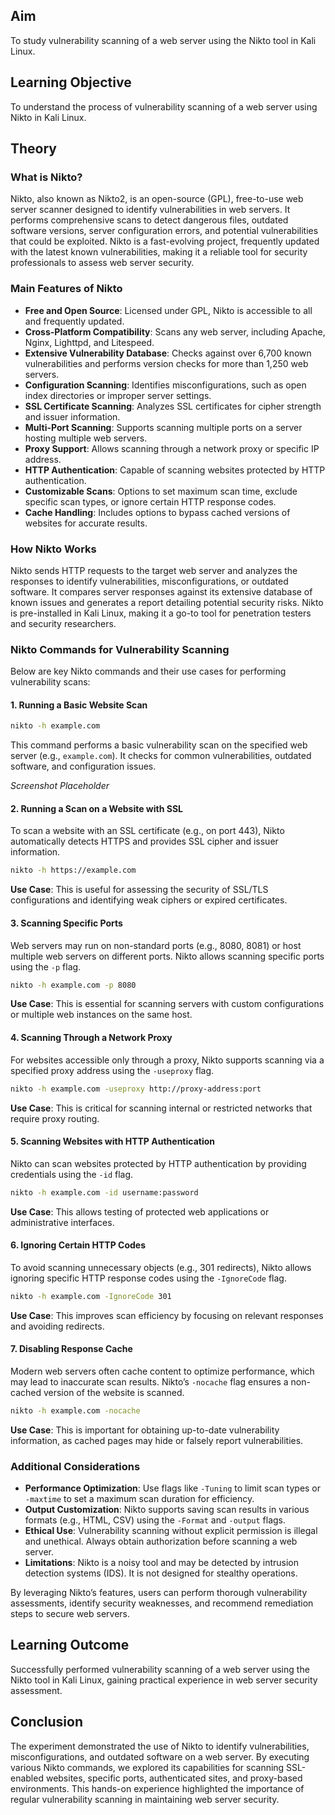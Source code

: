 ## Aim

To study vulnerability scanning of a web server using the Nikto tool in Kali Linux.

## Learning Objective

To understand the process of vulnerability scanning of a web server using Nikto in Kali Linux.

## Theory

### What is Nikto?

Nikto, also known as Nikto2, is an open-source (GPL), free-to-use web server scanner designed to identify vulnerabilities in web servers. It performs comprehensive scans to detect dangerous files, outdated software versions, server configuration errors, and potential vulnerabilities that could be exploited. Nikto is a fast-evolving project, frequently updated with the latest known vulnerabilities, making it a reliable tool for security professionals to assess web server security.

### Main Features of Nikto

- **Free and Open Source**: Licensed under GPL, Nikto is accessible to all and frequently updated.
- **Cross-Platform Compatibility**: Scans any web server, including Apache, Nginx, Lighttpd, and Litespeed.
- **Extensive Vulnerability Database**: Checks against over 6,700 known vulnerabilities and performs version checks for more than 1,250 web servers.
- **Configuration Scanning**: Identifies misconfigurations, such as open index directories or improper server settings.
- **SSL Certificate Scanning**: Analyzes SSL certificates for cipher strength and issuer information.
- **Multi-Port Scanning**: Supports scanning multiple ports on a server hosting multiple web servers.
- **Proxy Support**: Allows scanning through a network proxy or specific IP address.
- **HTTP Authentication**: Capable of scanning websites protected by HTTP authentication.
- **Customizable Scans**: Options to set maximum scan time, exclude specific scan types, or ignore certain HTTP response codes.
- **Cache Handling**: Includes options to bypass cached versions of websites for accurate results.

### How Nikto Works

Nikto sends HTTP requests to the target web server and analyzes the responses to identify vulnerabilities, misconfigurations, or outdated software. It compares server responses against its extensive database of known issues and generates a report detailing potential security risks. Nikto is pre-installed in Kali Linux, making it a go-to tool for penetration testers and security researchers.

### Nikto Commands for Vulnerability Scanning

Below are key Nikto commands and their use cases for performing vulnerability scans:

#### 1. Running a Basic Website Scan

```bash
nikto -h example.com
```

This command performs a basic vulnerability scan on the specified web server (e.g., `example.com`). It checks for common vulnerabilities, outdated software, and configuration issues.

_Screenshot Placeholder_

#### 2. Running a Scan on a Website with SSL

To scan a website with an SSL certificate (e.g., on port 443), Nikto automatically detects HTTPS and provides SSL cipher and issuer information.

```bash
nikto -h https://example.com
```

**Use Case**: This is useful for assessing the security of SSL/TLS configurations and identifying weak ciphers or expired certificates.

#### 3. Scanning Specific Ports

Web servers may run on non-standard ports (e.g., 8080, 8081) or host multiple web servers on different ports. Nikto allows scanning specific ports using the `-p` flag.

```bash
nikto -h example.com -p 8080
```

**Use Case**: This is essential for scanning servers with custom configurations or multiple web instances on the same host.

#### 4. Scanning Through a Network Proxy

For websites accessible only through a proxy, Nikto supports scanning via a specified proxy address using the `-useproxy` flag.

```bash
nikto -h example.com -useproxy http://proxy-address:port
```

**Use Case**: This is critical for scanning internal or restricted networks that require proxy routing.

#### 5. Scanning Websites with HTTP Authentication

Nikto can scan websites protected by HTTP authentication by providing credentials using the `-id` flag.

```bash
nikto -h example.com -id username:password
```

**Use Case**: This allows testing of protected web applications or administrative interfaces.

#### 6. Ignoring Certain HTTP Codes

To avoid scanning unnecessary objects (e.g., 301 redirects), Nikto allows ignoring specific HTTP response codes using the `-IgnoreCode` flag.

```bash
nikto -h example.com -IgnoreCode 301
```

**Use Case**: This improves scan efficiency by focusing on relevant responses and avoiding redirects.

#### 7. Disabling Response Cache

Modern web servers often cache content to optimize performance, which may lead to inaccurate scan results. Nikto’s `-nocache` flag ensures a non-cached version of the website is scanned.

```bash
nikto -h example.com -nocache
```

**Use Case**: This is important for obtaining up-to-date vulnerability information, as cached pages may hide or falsely report vulnerabilities.

### Additional Considerations

- **Performance Optimization**: Use flags like `-Tuning` to limit scan types or `-maxtime` to set a maximum scan duration for efficiency.
- **Output Customization**: Nikto supports saving scan results in various formats (e.g., HTML, CSV) using the `-Format` and `-output` flags.
- **Ethical Use**: Vulnerability scanning without explicit permission is illegal and unethical. Always obtain authorization before scanning a web server.
- **Limitations**: Nikto is a noisy tool and may be detected by intrusion detection systems (IDS). It is not designed for stealthy operations.

By leveraging Nikto’s features, users can perform thorough vulnerability assessments, identify security weaknesses, and recommend remediation steps to secure web servers.

## Learning Outcome

Successfully performed vulnerability scanning of a web server using the Nikto tool in Kali Linux, gaining practical experience in web server security assessment.

## Conclusion

The experiment demonstrated the use of Nikto to identify vulnerabilities, misconfigurations, and outdated software on a web server. By executing various Nikto commands, we explored its capabilities for scanning SSL-enabled websites, specific ports, authenticated sites, and proxy-based environments. This hands-on experience highlighted the importance of regular vulnerability scanning in maintaining web server security.
